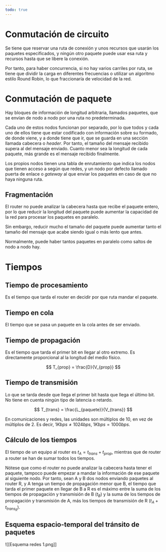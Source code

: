 ```yaml
---
todo: true
---
```

# Conmutación de circuito

Se tiene que reservar una ruta de conexión y unos recursos que usarán los paquetes especificados, y ningún otro paquete puede usar esa ruta y recursos hasta que se libere la conexión.

Por tanto, para haber concurrencia, si no hay varios carriles por ruta, se tiene que dividir la carga en diferentes frecuencias o utilizar un algoritmo estilo Round Robin, lo que fraccionaría de velocidad de la red.

# Conmutación de paquete

Hay bloques de información de longitud arbitraria, llamados paquetes, que se envían de nodo a nodo por una ruta no predeterminada. 

Cada uno de estos nodos funcionan por separado, por lo que todos y cada uno de ellos tiene que estar codificado con información sobre su formado, de donde viene, y a donde tiene que ir, que se guarda en una sección llamada cabecera o *header*. Por tanto, el tamaño del mensaje recibido supera al del mensaje enviado. Cuanto menor sea la longitud de cada paquete, más grande es el mensaje recibido finalmente.

Los propios nodos tienen una tabla de enrutamiento que indica los nodos que tienen acceso a según que redes, y un nodo por defecto llamado puerta de enlace o *gateway* al que enviar los paquetes en caso de que no haya ninguna ruta.

## Fragmentación

El router no puede analizar la cabecera hasta que recibe el paquete entero, por lo que reducir la longitud del paquete puede aumentar la capacidad de la red para procesar los paquetes en paralelo. 

Sin embargo, reducir mucho el tamaño del paquete puede aumentar tanto el tamaño del mensaje que acabe siendo igual o más lento que antes. 

Normalmente, puede haber tantos paquetes en paralelo como saltos de nodo a nodo hay.

# Tiempos

## Tiempo de procesamiento

Es el tiempo que tarda el router en decidir por que ruta mandar el paquete.

## Tiempo en cola

El tiempo que se pasa un paquete en la cola antes de ser enviado.

## Tiempo de propagación

Es el tiempo que tarda el primer bit en llegar al otro extremo. Es directamente proporcional al la longitud del medio físico.

$$
T_{prop} = \frac{D}{V_{prop}}
$$

## Tiempo de transmisión

Lo que se tarda desde que llega el primer bit hasta que llega el último bit. No tiene en cuenta ningún tipo de latencia o retardo.

$$
T_{trans} = \frac{L_{paquete}}{V_{trans}}
$$

En comunicaciones y redes, las unidades son múltiplos de 10, en vez de múltiplos de 2. Es decir, $1Kbps \neq 1024bps,\ 1Kbps = 1000bps$.

## Cálculo de los tiempos

El tiempo de un equipo al router es $t_{A} = t_{trans} + t_{prop}$,  mientras que de router a router se han de sumar todos los tiempos.

Nótese que como el router no puede analizar la cabecera hasta tener el paquete, tampoco puede empezar a mandar la información de ese paquete al siguiente nodo. Por tanto, sean A y B dos nodos enviando paquetes al router R, y A tenga un tiempo de propagación menor que B, el tiempo que tarda el primer paquete en llegar de B a R es el máximo entre la suma de los tiempos de propagación y transmisión de B ($t_{B}$) y la suma de los tiempos de propagación y transmisión de A, más los tiempos de transmisión de R ($t_{A} + t_{trans_{R}}$).

## Esquema espacio-temporal del tránsito de paquetes

![[Esquema redes 1.png]]
